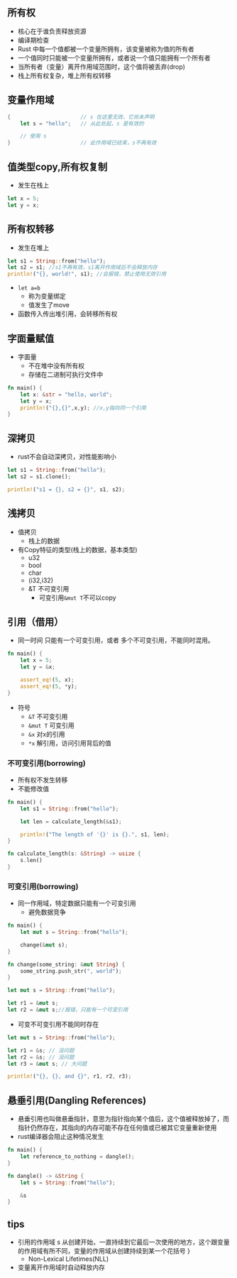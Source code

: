
## 所有权
+ 核心在于谁负责释放资源
+ 编译期检查
+ Rust 中每一个值都被一个变量所拥有，该变量被称为值的所有者
+ 一个值同时只能被一个变量所拥有，或者说一个值只能拥有一个所有者
+ 当所有者（变量）离开作用域范围时，这个值将被丢弃(drop)
+ 栈上所有权复杂，堆上所有权转移

## 变量作用域

```rust
{                      // s 在这里无效，它尚未声明
    let s = "hello";   // 从此处起，s 是有效的

    // 使用 s
}                      // 此作用域已结束，s不再有效

```

## 值类型copy,所有权复制
+ 发生在栈上
```rust
let x = 5;
let y = x;
```

## 所有权转移
+ 发生在堆上
```rust
let s1 = String::from("hello");
let s2 = s1; //s1不再有效，s1离开作用域后不会释放内存
println!("{}, world!", s1); //会报错，禁止使用无效引用
```
+ `let a=b` 
    + 称为变量绑定
    + 值发生了move
+ 函数传入传出堆引用，会转移所有权

## 字面量赋值
+ 字面量
    + 不在堆中没有所有权
    + 存储在二进制可执行文件中
```rust
fn main() {
    let x: &str = "hello, world";
    let y = x;
    println!("{},{}",x,y); //x,y指向同一个引用
}
```

## 深拷贝
+ rust不会自动深拷贝，对性能影响小
```rust
let s1 = String::from("hello");
let s2 = s1.clone();

println!("s1 = {}, s2 = {}", s1, s2);
```

## 浅拷贝
+ 值拷贝
    + 栈上的数据
+ 有Copy特征的类型(栈上的数据，基本类型)
    + u32
    + bool
    + char
    + (i32,i32)
    + &T 不可变引用
        + 可变引用`&mut T`不可以copy

## 引用（借用）

+ 同一时间 只能有一个可变引用，或者 多个不可变引用，不能同时混用。

```rust
fn main() {
    let x = 5;
    let y = &x;

    assert_eq!(5, x);
    assert_eq!(5, *y);
}
```

+ 符号
    + `&T` 	不可变引用
    + `&mut T` 可变引用
    + `&x` 对x的引用
    + `*x` 解引用，访问引用背后的值

### 不可变引用(borrowing)
+ 所有权不发生转移
+ 不能修改值
```rust
fn main() {
    let s1 = String::from("hello");

    let len = calculate_length(&s1);

    println!("The length of '{}' is {}.", s1, len);
}

fn calculate_length(s: &String) -> usize {
    s.len()
}
```

### 可变引用(borrowing)
+ 同一作用域，特定数据只能有一个可变引用
    + 避免数据竞争
```rust
fn main() {
    let mut s = String::from("hello");

    change(&mut s);
}

fn change(some_string: &mut String) {
    some_string.push_str(", world");
}

let mut s = String::from("hello");

let r1 = &mut s;
let r2 = &mut s;//报错，只能有一个可变引用
```
+ 可变不可变引用不能同时存在
```rust
let mut s = String::from("hello");

let r1 = &s; // 没问题
let r2 = &s; // 没问题
let r3 = &mut s; // 大问题

println!("{}, {}, and {}", r1, r2, r3);

```


## 悬垂引用(Dangling References)
+ 悬垂引用也叫做悬垂指针，意思为指针指向某个值后，这个值被释放掉了，而指针仍然存在，其指向的内存可能不存在任何值或已被其它变量重新使用
+ rust编译器会阻止这种情况发生
```rust
fn main() {
    let reference_to_nothing = dangle();
}

fn dangle() -> &String {
    let s = String::from("hello");

    &s
}
```

## tips
+ 引用的作用域 s 从创建开始，一直持续到它最后一次使用的地方，这个跟变量的作用域有所不同，变量的作用域从创建持续到某一个花括号 }
    + Non-Lexical Lifetimes(NLL)
+ 变量离开作用域时自动释放内存